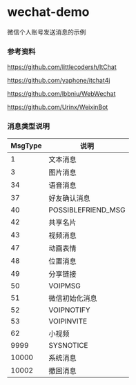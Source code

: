 # wechat-demo
微信个人账号发送消息的示例

### 参考资料

https://github.com/littlecodersh/ItChat

https://github.com/yaphone/itchat4j

https://github.com/lbbniu/WebWechat

https://github.com/Urinx/WeixinBot

### 消息类型说明

| MsgType | 说明               |
| ------- | ------------------ |
| 1       | 文本消息           |
| 3       | 图片消息           |
| 34      | 语音消息           |
| 37      | 好友确认消息       |
| 40      | POSSIBLEFRIEND_MSG |
| 42      | 共享名片           |
| 43      | 视频消息           |
| 47      | 动画表情           |
| 48      | 位置消息           |
| 49      | 分享链接           |
| 50      | VOIPMSG            |
| 51      | 微信初始化消息     |
| 52      | VOIPNOTIFY         |
| 53      | VOIPINVITE         |
| 62      | 小视频             |
| 9999    | SYSNOTICE          |
| 10000   | 系统消息           |
| 10002   | 撤回消息           |

